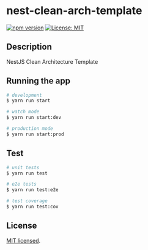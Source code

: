 
# nest-clean-arch-template

[![npm version](https://badge.fury.io/js/nest-clean-template.svg)](https://badge.fury.io/js/nest-clean-template)
[![License: MIT](https://img.shields.io/badge/License-MIT-yellow.svg)](https://opensource.org/licenses/MIT)

## Description

NestJS Clean Architecture Template

## Running the app

```bash
# development
$ yarn run start

# watch mode
$ yarn run start:dev

# production mode
$ yarn run start:prod
```

## Test

```bash
# unit tests
$ yarn run test

# e2e tests
$ yarn run test:e2e

# test coverage
$ yarn run test:cov
```

## License

[MIT licensed](LICENSE).
